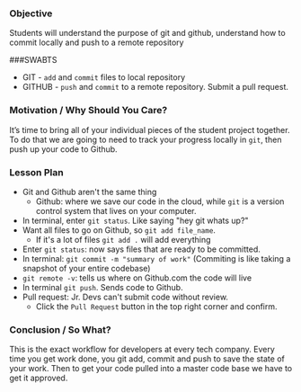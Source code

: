 ### Objective
Students will understand the purpose of git and github, understand how to commit locally and push to a remote repository

###SWABTS

+ GIT - `add` and `commit` files to local repository
+ GITHUB - `push` and `commit` to a remote repository. Submit a pull request.

### Motivation / Why Should You Care?
It’s time to bring all of your individual pieces of the student project together. To do that we are going to need to track your progress locally in `git`, then push up your code to Github.

### Lesson Plan
+ Git and Github aren't the same thing
  * Github: where we save our code in the cloud, while `git` is a version control system that lives on your computer.
+ In terminal, enter `git status`. Like saying "hey git whats up?"
+ Want all files to go on Github, so `git add file_name`.
  * If it's a lot of files `git add .` will add everything
+ Enter `git status`: now says files that are ready to be committed.
+ In terminal: `git commit -m "summary of work"` (Commiting is like taking a snapshot of your entire codebase)
+ `git remote -v`: tells us where on Github.com the code will live
+ In terminal `git push`. Sends code to Github.
+ Pull request: Jr. Devs can't submit code without review.
  * Click the `Pull Request` button in the top right corner and confirm.

### Conclusion / So What?
This is the exact workflow for developers at every tech company. Every time you get work done, you git add, commit and push to save the state of your work. Then to get your code pulled into a master code base we have to get it approved.

